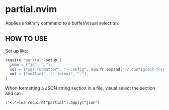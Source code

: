partial.nvim
============

Applies arbitrary command to a buffer/visual selection.

HOW TO USE
----------

Set up like:

```lua
require "partial".setup {
  json = {"jq", "."},
  sql = {"sql-formatter", "--config", vim.fn.expand("~/.config/sql-formatter/config.json")},
  xml = {"xmllint", "--format", "-"},
}
```

When formatting a JSON string section in a file, visual select the section and call:

```
:'<,'>lua require("partial").apply("json")
```
